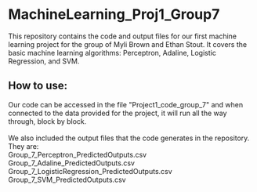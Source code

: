 # MachineLearning_Proj1_Group7
This repository contains the code and output files for our first machine learning project for the group of Myli Brown and Ethan Stout. It covers the basic machine learning algorithms: Perceptron, Adaline, Logistic Regression, and SVM. 

## How to use:
Our code can be accessed in the file "Project1_code_group_7" and when connected to the data provided for the project, it will run all the way through, block by block. \
\
We also included the output files that the code generates in the repository. \
They are:\
Group_7_Perceptron_PredictedOutputs.csv\
Group_7_Adaline_PredictedOutputs.csv\
Group_7_LogisticRegression_PredictedOutputs.csv\
Group_7_SVM_PredictedOutputs.csv

